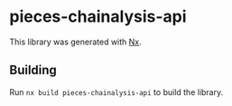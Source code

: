 # pieces-chainalysis-api

This library was generated with [Nx](https://nx.dev).

## Building

Run `nx build pieces-chainalysis-api` to build the library.
